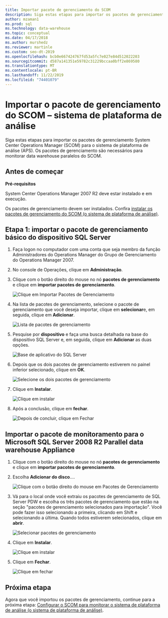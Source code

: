 ```yaml
---
title: Importar pacote de gerenciamento do SCOM
description: Siga estas etapas para importar os pacotes de gerenciamento System Center Operations Manager (SCOM) para o sistema de plataforma de análise (APS). Os pacotes de gerenciamento são necessários para monitorar data warehouse paralelos do SCOM.
author: mzaman1
ms.prod: sql
ms.technology: data-warehouse
ms.topic: conceptual
ms.date: 04/17/2018
ms.author: murshedz
ms.reviewer: martinle
ms.custom: seo-dt-2019
ms.openlocfilehash: bcb0e667424767fd53a5fc7e027e84d512022203
ms.sourcegitcommit: d587a141351e59782c31229bccaa0bff2e869580
ms.translationtype: MT
ms.contentlocale: pt-BR
ms.lasthandoff: 11/22/2019
ms.locfileid: "74401079"
---
```

# <a name="import-the-scom-management-pack---analytics-platform-system"></a>Importar o pacote de gerenciamento do SCOM – sistema de plataforma de análise
Siga estas etapas para importar os pacotes de gerenciamento System Center Operations Manager (SCOM) para o sistema de plataforma de análise (APS). Os pacotes de gerenciamento são necessários para monitorar data warehouse paralelos do SCOM. 
  
## <a name="BeforeBegin"></a>Antes de começar  
**Pré-requisitos**  
  
System Center Operations Manager 2007 R2 deve estar instalado e em execução.  
  
Os pacotes de gerenciamento devem ser instalados. Confira [instalar os pacotes de gerenciamento do SCOM &#40;o sistema de plataforma de análise&#41;](install-the-scom-management-packs.md).  
  
## <a name="Step1"></a>Etapa 1: importar o pacote de gerenciamento básico do dispositivo SQL Server  
  
1.  Faça logon no computador com uma conta que seja membro da função Administradores do Operations Manager do Grupo de Gerenciamento do Operations Manager 2007.  
  
2.  No console de Operações, clique em **Administração**.  
  
3.  Clique com o botão direito do mouse no nó **pacotes de gerenciamento** e clique em **importar pacotes de gerenciamento**.  
  
    ![Clique em Importar Pacotes de Gerenciamento](./media/import-the-scom-management-pack-for-pdw/SCOM_IMP.png "SCOM_IMP")  
  
4.  Na lista de pacotes de gerenciamento, selecione o pacote de gerenciamento que você deseja importar, clique em **selecionar**e, em seguida, clique em **Adicionar**.  
  
    ![Lista de pacotes de gerenciamento](./media/import-the-scom-management-pack-for-pdw/SCOM_IMP2.png "SCOM_IMP2")  
  
5.  Pesquise por **dispositivo** e faça uma busca detalhada na base do dispositivo SQL Server e, em seguida, clique em **Adicionar** as duas opções.  
  
    ![Base de aplicativo do SQL Server](./media/import-the-scom-management-pack-for-pdw/SCOM_IMP3.png "SCOM_IMP3")  
  
6.  Depois que os dois pacotes de gerenciamento estiverem no painel inferior selecionado, clique em **OK**.  
  
    ![Selecione os dois pacotes de gerenciamento](./media/import-the-scom-management-pack-for-pdw/SCOM_IMP4.png "SCOM_IMP4")  
  
7.  Clique em **Instalar**.  
  
    ![Clique em instalar](./media/import-the-scom-management-pack-for-pdw/SCOM_IMP5.png "SCOM_IMP5")  
  
8.  Após a conclusão, clique em **fechar**.  
  
    ![Depois de concluir, clique em Fechar](./media/import-the-scom-management-pack-for-pdw/SCOM_IMP6.png "SCOM_IMP6")  
  
## <a name="Step2"></a>Importar o pacote de monitoramento para o Microsoft SQL Server 2008 R2 Parallel data warehouse Appliance  
  
1.  Clique com o botão direito do mouse no nó **pacotes de gerenciamento** e clique em **importar pacotes de gerenciamento**.  
  
2.  Escolha **Adicionar do disco**....  
  
    ![Clique com o botão direito do mouse em Pacotes de Gerenciamento](./media/import-the-scom-management-pack-for-pdw/SCOM_PDW.png "SCOM_PDW")  
  
3.  Vá para o local onde você extraiu os pacotes de gerenciamento de SQL Server PDW e escolha os três pacotes de gerenciamento que estão na seção "pacotes de gerenciamento selecionados para importação". Você pode fazer isso selecionando a primeira, clicando em Shift e selecionando a última. Quando todos estiverem selecionados, clique em **abrir**.  
  
    ![Selecionar pacotes de gerenciamento](./media/import-the-scom-management-pack-for-pdw/SCOM_PDW2.png "SCOM_PDW2")  
  
4.  Clique em **Instalar**.  
  
    ![Clique em instalar](./media/import-the-scom-management-pack-for-pdw/SCOM_PDW3.png "SCOM_PDW3")  
  
5.  Clique em **Fechar**.  
  
    ![Clique em fechar](./media/import-the-scom-management-pack-for-pdw/SCOM_PDW4.png "SCOM_PDW4")  
  
## <a name="next-step"></a>Próxima etapa  
Agora que você importou os pacotes de gerenciamento, continue para a próxima etapa: [Configurar o SCOM para monitorar o sistema de plataforma de análise &#40;o sistema de plataforma de análise&#41;](configure-scom-to-monitor-analytics-platform-system.md).  
  
<!-- MISSING LINKS ## See Also  
[Common Metadata Query Examples &#40;SQL Server PDW&#41;](../sqlpdw/common-metadata-query-examples-sql-server-pdw.md)  -->  
  
